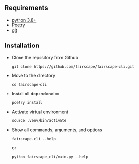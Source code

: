 ## Requirements

- [python 3.8+](https://www.python.org/downloads/release/python-380/)
- [Poetry](https://python-poetry.org/docs/#installation)
- [git](https://git-scm.com/downloads)

## Installation

- Clone the repository from Github 

    ```
    git clone https://github.com/fairscape/fairscape-cli.git
    ```

- Move to the directory

     ```
     cd fairscape-cli
     ```

- Install all dependencies

    ```
    poetry install
    ```

- Activate virtual environment  

    ```
    source .venv/bin/activate
    ```

- Show all commands, arguments, and options

    ```
    fairscape-cli --help
    ```

    or 

    ```
    python fairscape_cli/main.py --help
    ```
